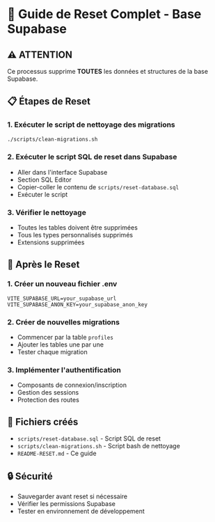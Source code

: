 # 🔄 Guide de Reset Complet - Base Supabase

## ⚠️ ATTENTION
Ce processus supprime **TOUTES** les données et structures de la base Supabase.

## 📋 Étapes de Reset

### 1. Exécuter le script de nettoyage des migrations
```bash
./scripts/clean-migrations.sh
```

### 2. Exécuter le script SQL de reset dans Supabase
- Aller dans l'interface Supabase
- Section SQL Editor
- Copier-coller le contenu de `scripts/reset-database.sql`
- Exécuter le script

### 3. Vérifier le nettoyage
- Toutes les tables doivent être supprimées
- Tous les types personnalisés supprimés
- Extensions supprimées

## 🚀 Après le Reset

### 1. Créer un nouveau fichier .env
```env
VITE_SUPABASE_URL=your_supabase_url
VITE_SUPABASE_ANON_KEY=your_supabase_anon_key
```

### 2. Créer de nouvelles migrations
- Commencer par la table `profiles`
- Ajouter les tables une par une
- Tester chaque migration

### 3. Implémenter l'authentification
- Composants de connexion/inscription
- Gestion des sessions
- Protection des routes

## 📁 Fichiers créés
- `scripts/reset-database.sql` - Script SQL de reset
- `scripts/clean-migrations.sh` - Script bash de nettoyage
- `README-RESET.md` - Ce guide

## 🔒 Sécurité
- Sauvegarder avant reset si nécessaire
- Vérifier les permissions Supabase
- Tester en environnement de développement
